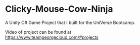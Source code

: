 # Clicky-Mouse-Cow-Ninja
A Unity C# Game Project that I built for the UniVerse Bootcamp.

Video of project can be found at https://www.teamgeorgecloud.com/#projects
